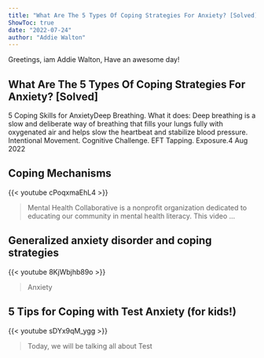```yaml
---
title: "What Are The 5 Types Of Coping Strategies For Anxiety? [Solved]"
ShowToc: true 
date: "2022-07-24"
author: "Addie Walton" 
---
```


Greetings, iam Addie Walton, Have an awesome day!
## What Are The 5 Types Of Coping Strategies For Anxiety? [Solved]
5 Coping Skills for AnxietyDeep Breathing. What it does: Deep breathing is a slow and deliberate way of breathing that fills your lungs fully with oxygenated air and helps slow the heartbeat and stabilize blood pressure. 
 Intentional Movement. 
 Cognitive Challenge. 
 EFT Tapping. 
 Exposure.4 Aug 2022

## Coping Mechanisms
{{< youtube cPoqxmaEhL4 >}}
>Mental Health Collaborative is a nonprofit organization dedicated to educating our community in mental health literacy. This video ...

## Generalized anxiety disorder and coping strategies
{{< youtube 8KjWbjhb89o >}}
>Anxiety

## 5 Tips for Coping with Test Anxiety (for kids!)
{{< youtube sDYx9qM_ygg >}}
>Today, we will be talking all about Test 

